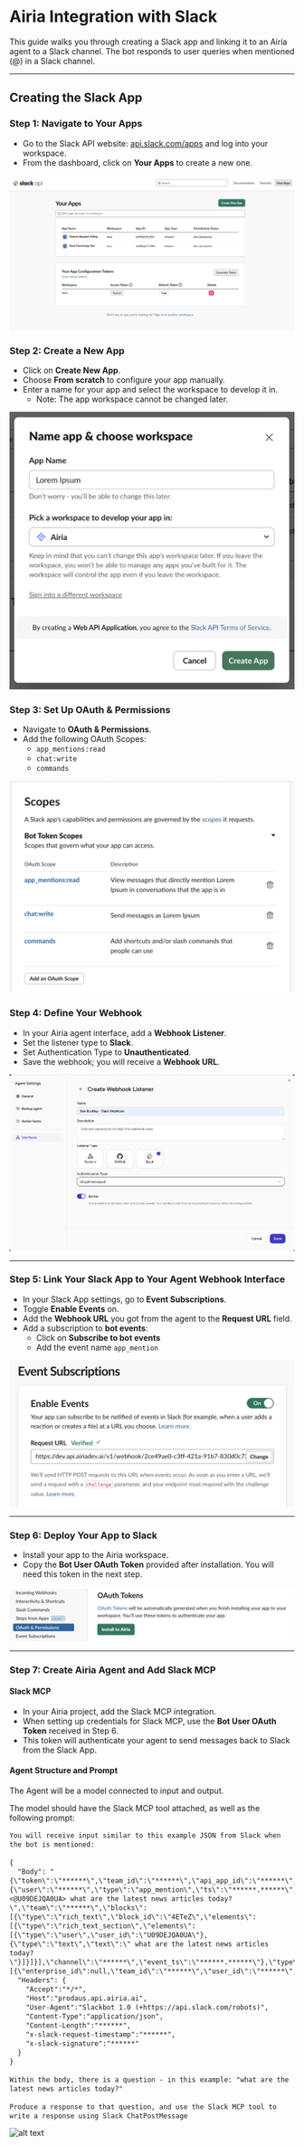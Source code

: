 # Airia Integration with Slack

This guide walks you through creating a Slack app and linking it to an Airia agent to a Slack channel. The bot responds to user queries when mentioned (@) in a Slack channel.

---

## Creating the Slack App

### Step 1: Navigate to Your Apps
- Go to the Slack API website: [api.slack.com/apps](https://api.slack.com/apps) and log into your workspace.
- From the dashboard, click on **Your Apps** to create a new one.

![alt text](/images/image.png)

### Step 2: Create a New App
- Click on **Create New App**.
- Choose **From scratch** to configure your app manually.
- Enter a name for your app and select the workspace to develop it in.
    - Note: The app workspace cannot be changed later.

![alt text](/images/image-2.png)

### Step 3: Set Up OAuth & Permissions
- Navigate to **OAuth & Permissions**.
- Add the following OAuth Scopes:
  - `app_mentions:read`
  - `chat:write`
  - `commands`

![alt text](/images/image-4.png)

### Step 4: Define Your Webhook

- In your Airia agent interface, add a **Webhook Listener**.
- Set the listener type to **Slack**.
- Set Authentication Type to **Unauthenticated**.
- Save the webhook; you will receive a **Webhook URL**.

![alt text](/images/image-5.png)

---

### Step 5: Link Your Slack App to Your Agent Webhook Interface
- In your Slack App settings, go to **Event Subscriptions**.
- Toggle **Enable Events** on.
- Add the **Webhook URL** you got from the agent to the **Request URL** field.
- Add a subscription to **bot events**:
  - Click on **Subscribe to bot events**
  - Add the event name `app_mention`

![alt text](/images/image-6.png)

---

### Step 6: Deploy Your App to Slack
- Install your app to the Airia workspace.
- Copy the **Bot User OAuth Token** provided after installation. You will need this token in the next step.

![alt text](/images/image-7.png)

---

### Step 7: Create Airia Agent and Add Slack MCP 

#### Slack MCP

- In your Airia project, add the Slack MCP integration.
- When setting up credentials for Slack MCP, use the **Bot User OAuth Token** received in Step 6.
- This token will authenticate your agent to send messages back to Slack from the Slack App.

#### Agent Structure and Prompt

The Agent will be a model connected to input and output. 

The model should have the Slack MCP tool attached, as well as the following prompt:
```
You will receive input similar to this example JSON from Slack when the bot is mentioned:

{
  "Body": "{\"token\":\"******\",\"team_id\":\"******\",\"api_app_id\":\"******\",\"event\":{\"user\":\"******\",\"type\":\"app_mention\",\"ts\":\"******.******\",\"client_msg_id\":\"******\",\"text\":\"<@U09DEJQA0UA> what are the latest news articles today?\",\"team\":\"******\",\"blocks\":[{\"type\":\"rich_text\",\"block_id\":\"4ETeZ\",\"elements\":[{\"type\":\"rich_text_section\",\"elements\":[{\"type\":\"user\",\"user_id\":\"U09DEJQA0UA\"},{\"type\":\"text\",\"text\":\" what are the latest news articles today?\"}]}]}],\"channel\":\"******\",\"event_ts\":\"******.******\"},\"type\":\"event_callback\",\"event_id\":\"******\",\"event_time\":******,\"authorizations\":[{\"enterprise_id\":null,\"team_id\":\"******\",\"user_id\":\"******\",\"is_bot\":true,\"is_enterprise_install\":false}],\"is_ext_shared_channel\":false,\"event_context\":\"******\"}",
  "Headers": {
    "Accept":"*/*",
    "Host":"prodaus.api.airia.ai",
    "User-Agent":"Slackbot 1.0 (+https://api.slack.com/robots)",
    "Content-Type":"application/json",
    "Content-Length":"******",
    "x-slack-request-timestamp":"******",
    "x-slack-signature":"******"
  }
}

Within the body, there is a question - in this example: "what are the latest news articles today?"

Produce a response to that question, and use the Slack MCP tool to write a response using Slack ChatPostMessage
```

![alt text](<Screenshot 2025-09-04 at 4.19.38 pm.png>)
